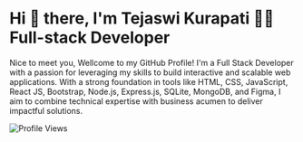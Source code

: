 # Hi :wave: there, I'm Tejaswi Kurapati :woman_technologist: Full-stack Developer
Nice to meet you, Wellcome to my GitHub Profile!
I'm a Full Stack Developer with a passion for leveraging my skills to build interactive and scalable web applications. With a strong foundation in tools like HTML, CSS, JavaScript, React JS, Bootstrap, Node.js, Express.js, SQLite, MongoDB, and Figma, I aim to combine technical expertise with business acumen to deliver impactful solutions.

![Profile Views](https://komarev.com/ghpvc/?username=tejaswikurapati88&color=blue&label=PROFILE+VIEWS)

